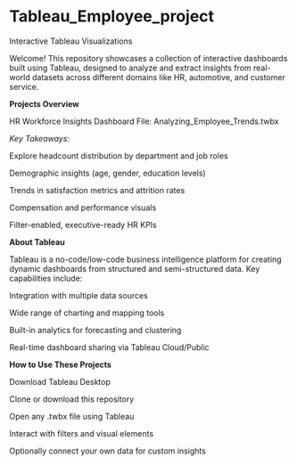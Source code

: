 # Tableau_Employee_project
Interactive Tableau Visualizations

Welcome! This repository showcases a collection of interactive dashboards built using Tableau, designed to analyze and extract insights from real-world datasets across different domains like HR, automotive, and customer service.

**Projects Overview**

HR Workforce Insights
Dashboard File: Analyzing_Employee_Trends.twbx

*Key Takeaways:*

Explore headcount distribution by department and job roles

Demographic insights (age, gender, education levels)

Trends in satisfaction metrics and attrition rates

Compensation and performance visuals

Filter-enabled, executive-ready HR KPIs

**About Tableau**

Tableau is a no-code/low-code business intelligence platform for creating dynamic dashboards from structured and semi-structured data. Key capabilities include:

Integration with multiple data sources

Wide range of charting and mapping tools

Built-in analytics for forecasting and clustering

Real-time dashboard sharing via Tableau Cloud/Public

**How to Use These Projects**

Download Tableau Desktop

Clone or download this repository

Open any .twbx file using Tableau

Interact with filters and visual elements

Optionally connect your own data for custom insights
